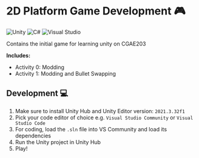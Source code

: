 # 2D Platform Game Development 🎮

![Unity](https://img.shields.io/badge/Unity-100000?style=for-the-badge&logo=unity&logoColor=white)
![C#](https://img.shields.io/badge/C%23-239120?style=for-the-badge&logo=c-sharp&logoColor=white)
![Visual Studio](https://img.shields.io/badge/Visual_Studio-5C2D91?style=for-the-badge&logo=visual%20studio&logoColor=white)

Contains the initial game for learning unity on CGAE203

**Includes:**
- Activity 0: Modding
- Activity 1: Modding and Bullet Swapping

## Development 💻

1. Make sure to install Unity Hub and Unity Editor version: `2021.3.32f1`
2. Pick your code editor of choice e.g. `Visual Studio Community` or `Visual Studio Code`
3. For coding, load the `.sln` file into VS Community and load its dependencies
4. Run the Unity project in Unity Hub
5. Play!
